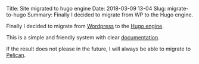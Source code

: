 Title: Site migrated  to hugo engine
Date: 2018-03-09 13-04
Slug: migrate-to-hugo
Summary: Finally I decided to migrate from WP to the Hugo engine.

Finally I decided to migrate from [Wordpress](https://wordpress.org/) to the [Hugo engine](https://gohugo.io/).

This is a simple and friendly system with clear [documentation](https://gohugo.io/documentation/).

If the result does not please in the future, I will always be able to migrate to [Pelican](https://getpelican.com/).


